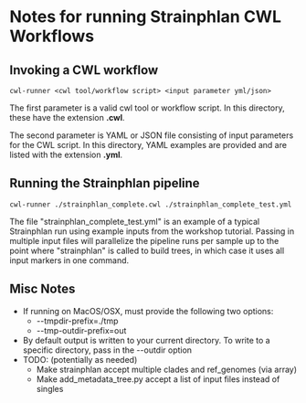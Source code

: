 # Notes for running Strainphlan CWL Workflows

## Invoking a CWL workflow
```
cwl-runner <cwl tool/workflow script> <input parameter yml/json>
```
The first parameter is a valid cwl tool or workflow script.  In this directory, these have the extension __.cwl__.

The second parameter is YAML or JSON file consisting of input parameters for the CWL script.  In this directory, YAML examples are provided and are listed with the extension __.yml__.

## Running the Strainphlan pipeline
```
cwl-runner ./strainphlan_complete.cwl ./strainphlan_complete_test.yml
```

The file "strainphlan\_complete\_test.yml" is an example of a typical Strainphlan run using example inputs from the workshop tutorial. Passing in multiple input files will parallelize the pipeline runs per sample up to the point where "strainphlan" is called to build trees, in which case it uses all input markers in one command.

## Misc Notes
* If running on MacOS/OSX, must provide the following two options:
  * --tmpdir-prefix=./tmp
  * --tmp-outdir-prefix=out
* By default output is written to your current directory.  To write to a specific directory, pass in the --outdir option
* TODO: (potentially as needed)
  * Make strainphlan accept multiple clades and ref\_genomes (via array)
  * Make add\_metadata\_tree.py accept a list of input files instead of singles